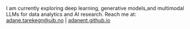 I am currently exploring deep learning, generative models,and multimodal LLMs for data analytics and AI research. Reach me at: adane.tarekegn@uib.no | [adanent.github.io](https://adanent.github.io/)

